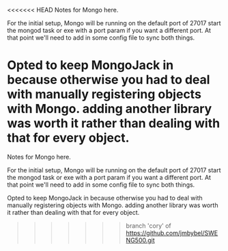 <<<<<<< HEAD
Notes for Mongo here.

For the initial setup, Mongo will be running on the default port of 27017
start the mongod task or exe with a port param if you want a different port. At that point we'll need to add in some config file to sync both things.


Opted to keep MongoJack in because otherwise you had to deal with manually registering objects with Mongo. adding another library was worth it  rather than dealing with that for every object.
=======
Notes for Mongo here.

For the initial setup, Mongo will be running on the default port of 27017
start the mongod task or exe with a port param if you want a different port. At that point we'll need to add in some config file to sync both things.


Opted to keep MongoJack in because otherwise you had to deal with manually registering objects with Mongo. adding another library was worth it  rather than dealing with that for every object.
>>>>>>> branch 'cory' of https://github.com/jmbybel/SWENG500.git
